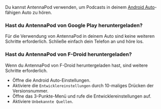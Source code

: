 Du kannst AntennaPod verwenden, um Podcasts in deinem [Android Auto](https://www.android.com/auto/)-fähigen Auto zu hören.

### Hast du AntennaPod von **Google Play** heruntergeladen?

Für die Verwendung von AntennaPod in deinem Auto sind keine weiteren Schritte erforderlich. Schließe einfach dein Telefon an und höre los.

### Hast du AntennaPod von **F-Droid** heruntergeladen?

Wenn du AntennaPod von F-Droid heruntergeladen hast, sind weitere Schritte erforderlich.

- Öffne die Android Auto-Einstellungen.
- Aktiviere die `Entwicklereinstellungen` durch 10-maliges Drücken der Versionsnummer.
- Öffne das 3-Punkte-Menü und rufe die Entwicklereinstellungen auf.
- Aktiviere `Unbekannte Quellen`.
